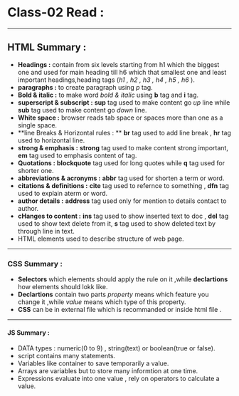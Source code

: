 # Class-02 Read :
-----------------

 ## HTML Summary :
 - **Headings :** contain from six levels starting from h1 which the biggest one and used for 
   main heading till h6 which that smallest one and least important headings,heading tags (_h1 , h2 , h3 , h4 , h5 , h6_ ).
 - **paragraphs :** to create paragraph using _p_ tag.
 - **Bold & italic :** to make word _bold & italic_ using **b** tag and **i** tag.
 - **superscript & subscript :** __sup__ tag used to make content go _up_ line while
  __sub__ tag used to make content go _down_ line.
 - **White space :** browser reads tab space or spaces more than one as a single space.
 - **line Breaks & Horizontal rules : ** __br__ tag used to add line break , __hr__ tag used to horizontal line.
 - **strong & emphasis :** **strong** tag used to make content strong important, __em__ tag used to emphasis content of tag.
 - **Quotations :** __blockquote__ tag used for long quotes while __q__ tag used for shorter one.
 - **abbreviations & acronyms :** __abbr__ tag used for shorten a term or word.
 - **citations & definitions :** **cite** tag used to refernce to something , **dfn** tag used to explain aterm or word.
 - **author details :** **address** tag used only for mention to details contact to author. 
 -  **cHanges to content :** __ins__ tag used to show inserted text to doc , __del__ tag used to show text delete from it, 
   __s__ tag used to show deleted text by through line in text.
 - HTML elements used to describe structure of web page.
 
 -------------------
 ### CSS Summary :
 - **Selectors** which elements should apply the rule on it ,while __declartions__ how elements should lokk like.
 - **Declartions** contain two parts _property_  means  which feature you change it ,while _value_ means which type of this property.
 - **CSS** can be in external file which is recommanded or  inside html file .
 -----------------
 #### JS Summary :
 - DATA types : numeric(0 to 9) , string(text) or boolean(true or false).
 - script contains many statements.
 - Variables like container to save temporarily a value.
 - Arrays are variables but to store many informtion at one time.
 - Expressions evaluate into one value , rely on operators to calculate a value.
 
 
